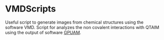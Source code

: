 # VMDScripts
Useful script to generate images from chemical structures using the software VMD.
Script for analyzes the non covalent interactions with QTAIM using the output of software [GPUAM](https://github.com/gpuam/binaries).
